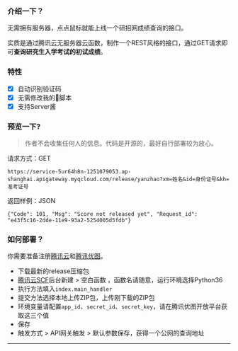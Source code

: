 ### 介绍一下？
无需拥有服务器，点点鼠标就能上线一个研招网成绩查询的接口。

实质是通过腾讯云无服务器云函数，制作一个REST风格的接口，通过GET请求即可**查询研究生入学考试的初试成绩**。

### 特性
- [x] 自动识别验证码
- [x] 无需修改我的💩脚本
- [x] 支持Server酱

### 预览一下?

> 作者不会收集任何人的信息。代码是开源的，最好自行部署较为放心。

请求方式：GET

`
https://service-5ur64h8n-1251079053.ap-shanghai.apigateway.myqcloud.com/release/yanzhao?xm=姓名&id=身份证号&kh=准考证号
`

返回样例：JSON

`{"Code": 101, "Msg": "Score not released yet", "Request_id": "e43f5c16-2dde-11e9-93a2-5254005d5fdb"}`

### 如何部署？
你需要准备注册[腾讯云](https://console.cloud.tencent.com/scf)和[腾讯优图](https://open.youtu.qq.com/#/open)。

- 下载最新的release压缩包
- [腾讯云SCF](https://console.cloud.tencent.com/scf)后台新建 > 空白函数 ，函数名请随意，运行环境选择Python36
- 执行方法填入`index.main_handler`
- 提交方法选择本地上传ZIP包，上传刚下载的ZIP包
- 环境变量请配置`app_id`、`secret_id`、`secret_key`，请在腾讯优图开放平台获取这三个值
- 保存
- 触发方式 > API网关触发 > 默认参数保存，获得一个公网的查询地址

---
